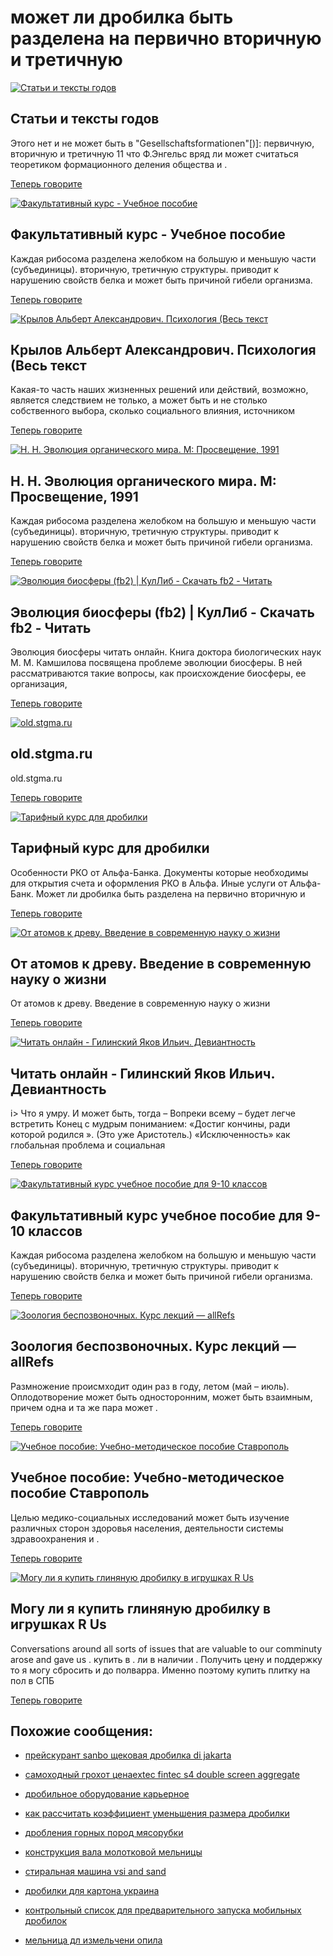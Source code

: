 # может ли дробилка быть разделена на первично вторичную и третичную
<a href="https://ru.ecuriezuff.be/products/" target="_blank">![Статьи и тексты годов](https://github.com/millmachine/images/raw/main/464.jpg)</a>
## Статьи и тексты годов
Этого нет и не может быть в  "Gesellschaftsformationen"[)]: первичную, вторичную и третичную 11  что Ф.Энгельс вряд ли может считаться теоретиком формационного деления общества и .
<a href="https://ru.ecuriezuff.be/products/" target="_blank">Теперь говорите</a>
<a href="https://ru.ecuriezuff.be/products/" target="_blank">![Факультативный курс - Учебное пособие](https://github.com/millmachine/images/raw/main/693.jpg)</a>
## Факультативный курс - Учебное пособие
Каждая рибосома разделена желобком на большую и меньшую части (субъединицы).  вторичную, третичную структуры.  приводит к нарушению свойств белка и может быть причиной гибели организма.
<a href="https://ru.ecuriezuff.be/products/" target="_blank">Теперь говорите</a>
<a href="https://ru.ecuriezuff.be/products/" target="_blank">![Крылов Альберт Александрович. Психология (Весь текст ](https://github.com/millmachine/images/raw/main/37.jpg)</a>
## Крылов Альберт Александрович. Психология (Весь текст 
Какая-то часть наших жизненных решений или действий, возможно, является следствием не только, а может быть и не столько собственного выбора, сколько социального влияния, источником 
<a href="https://ru.ecuriezuff.be/products/" target="_blank">Теперь говорите</a>
<a href="https://ru.ecuriezuff.be/products/" target="_blank">![Н. Н. Эволюция органического мира. М: Просвещение, 1991 ](https://github.com/millmachine/images/raw/main/180.jpg)</a>
## Н. Н. Эволюция органического мира. М: Просвещение, 1991 
Каждая рибосома разделена желобком на большую и меньшую части (субъединицы).  вторичную, третичную структуры.  приводит к нарушению свойств белка и может быть причиной гибели организма.
<a href="https://ru.ecuriezuff.be/products/" target="_blank">Теперь говорите</a>
<a href="https://ru.ecuriezuff.be/products/" target="_blank">![Эволюция биосферы (fb2) | КулЛиб - Скачать fb2 - Читать ](https://github.com/millmachine/images/raw/main/689.jpg)</a>
## Эволюция биосферы (fb2) | КулЛиб - Скачать fb2 - Читать 
Эволюция биосферы читать онлайн. Книга доктора биологических наук М. М. Камшилова посвящена проблеме эволюции биосферы. В ней рассматриваются такие вопросы, как происхождение биосферы, ее организация,
<a href="https://ru.ecuriezuff.be/products/" target="_blank">Теперь говорите</a>
<a href="https://ru.ecuriezuff.be/products/" target="_blank">![old.stgma.ru](https://github.com/millmachine/images/raw/main/142.jpg)</a>
## old.stgma.ru
old.stgma.ru
<a href="https://ru.ecuriezuff.be/products/" target="_blank">Теперь говорите</a>
<a href="https://ru.ecuriezuff.be/products/" target="_blank">![Тарифный курс для дробилки](https://github.com/millmachine/images/raw/main/636.jpg)</a>
## Тарифный курс для дробилки
Особенности РКО от Альфа-Банка. Документы которые необходимы для открытия счета и оформления РКО в Альфа. Иные услуги от Альфа-Банк. Может ли дробилка быть разделена на первично вторичную и 
<a href="https://ru.ecuriezuff.be/products/" target="_blank">Теперь говорите</a>
<a href="https://ru.ecuriezuff.be/products/" target="_blank">![От атомов к древу. Введение в современную науку о жизни](https://github.com/millmachine/images/raw/main/367.jpg)</a>
## От атомов к древу. Введение в современную науку о жизни
От атомов к древу. Введение в современную науку о жизни
<a href="https://ru.ecuriezuff.be/products/" target="_blank">Теперь говорите</a>
<a href="https://ru.ecuriezuff.be/products/" target="_blank">![Читать онлайн - Гилинский Яков Ильич. Девиантность ](https://github.com/millmachine/images/raw/main/171.jpg)</a>
## Читать онлайн - Гилинский Яков Ильич. Девиантность 
i> Что я умру. И может быть, тогда – Вопреки всему – будет легче встретить Конец с мудрым пониманием: «Достиг кончины, ради которой родился ». (Это уже Аристотель.) «Исключенность» как глобальная проблема и социальная 
<a href="https://ru.ecuriezuff.be/products/" target="_blank">Теперь говорите</a>
<a href="https://ru.ecuriezuff.be/products/" target="_blank">![Факультативный курс учебное пособие для 9-10 классов ](https://github.com/millmachine/images/raw/main/530.jpg)</a>
## Факультативный курс учебное пособие для 9-10 классов 
Каждая рибосома разделена желобком на большую и меньшую части (субъединицы).  вторичную, третичную структуры.  приводит к нарушению свойств белка и может быть причиной гибели организма.
<a href="https://ru.ecuriezuff.be/products/" target="_blank">Теперь говорите</a>
<a href="https://ru.ecuriezuff.be/products/" target="_blank">![Зоология беспозвоночных. Курс лекций — allRefs](https://github.com/millmachine/images/raw/main/300.jpg)</a>
## Зоология беспозвоночных. Курс лекций — allRefs
Размножение происмходит один раз в году, летом (май – июль). Оплодотворение может быть односторонним, может быть взаимным, причем одна и та же пара может .
<a href="https://ru.ecuriezuff.be/products/" target="_blank">Теперь говорите</a>
<a href="https://ru.ecuriezuff.be/products/" target="_blank">![Учебное пособие: Учебно-методическое пособие Ставрополь ](https://github.com/millmachine/images/raw/main/151.jpg)</a>
## Учебное пособие: Учебно-методическое пособие Ставрополь 
Целью медико-социальных исследований может быть изучение различных сторон здоровья населения, деятельности системы здравоохранения и .
<a href="https://ru.ecuriezuff.be/products/" target="_blank">Теперь говорите</a>
<a href="https://ru.ecuriezuff.be/products/" target="_blank">![Могу ли я купить глиняную дробилку в игрушках R Us](https://github.com/millmachine/images/raw/main/629.jpg)</a>
## Могу ли я купить глиняную дробилку в игрушках R Us
Conversations around all sorts of issues that are valuable to our comminuty arose and gave us . купить в . ли в наличии . Получить цену и поддержку  то я могу сбросить и до полварра.  Именно поэтому купить плитку на пол в СПБ 
<a href="https://ru.ecuriezuff.be/products/" target="_blank">Теперь говорите</a>
## Похожие сообщения:
* [прейскурант sanbo щековая дробилка di jakarta](%D0%BF%D1%80%D0%B5%D0%B9%D1%81%D0%BA%D1%83%D1%80%D0%B0%D0%BD%D1%82%20sanbo%20%D1%89%D0%B5%D0%BA%D0%BE%D0%B2%D0%B0%D1%8F%20%D0%B4%D1%80%D0%BE%D0%B1%D0%B8%D0%BB%D0%BA%D0%B0%20di%20jakarta.md)
* [самоходный грохот ценаextec fintec s4 double screen aggregate](%D1%81%D0%B0%D0%BC%D0%BE%D1%85%D0%BE%D0%B4%D0%BD%D1%8B%D0%B9%20%D0%B3%D1%80%D0%BE%D1%85%D0%BE%D1%82%20%D1%86%D0%B5%D0%BD%D0%B0extec%20fintec%20s4%20double%20screen%20aggregate.md)
* [дробильное оборудование карьерное](%D0%B4%D1%80%D0%BE%D0%B1%D0%B8%D0%BB%D1%8C%D0%BD%D0%BE%D0%B5%20%D0%BE%D0%B1%D0%BE%D1%80%D1%83%D0%B4%D0%BE%D0%B2%D0%B0%D0%BD%D0%B8%D0%B5%20%D0%BA%D0%B0%D1%80%D1%8C%D0%B5%D1%80%D0%BD%D0%BE%D0%B5.md)
* [как рассчитать коэффициент уменьшения размера дробилки](%D0%BA%D0%B0%D0%BA%20%D1%80%D0%B0%D1%81%D1%81%D1%87%D0%B8%D1%82%D0%B0%D1%82%D1%8C%20%D0%BA%D0%BE%D1%8D%D1%84%D1%84%D0%B8%D1%86%D0%B8%D0%B5%D0%BD%D1%82%20%D1%83%D0%BC%D0%B5%D0%BD%D1%8C%D1%88%D0%B5%D0%BD%D0%B8%D1%8F%20%D1%80%D0%B0%D0%B7%D0%BC%D0%B5%D1%80%D0%B0%20%D0%B4%D1%80%D0%BE%D0%B1%D0%B8%D0%BB%D0%BA%D0%B8.md)
* [дробления горных пород мясорубки](%D0%B4%D1%80%D0%BE%D0%B1%D0%BB%D0%B5%D0%BD%D0%B8%D1%8F%20%D0%B3%D0%BE%D1%80%D0%BD%D1%8B%D1%85%20%D0%BF%D0%BE%D1%80%D0%BE%D0%B4%20%D0%BC%D1%8F%D1%81%D0%BE%D1%80%D1%83%D0%B1%D0%BA%D0%B8.md)
* [конструкция вала молотковой мельницы](%D0%BA%D0%BE%D0%BD%D1%81%D1%82%D1%80%D1%83%D0%BA%D1%86%D0%B8%D1%8F%20%D0%B2%D0%B0%D0%BB%D0%B0%20%D0%BC%D0%BE%D0%BB%D0%BE%D1%82%D0%BA%D0%BE%D0%B2%D0%BE%D0%B9%20%D0%BC%D0%B5%D0%BB%D1%8C%D0%BD%D0%B8%D1%86%D1%8B.md)
* [стиральная машина vsi and sand](%D1%81%D1%82%D0%B8%D1%80%D0%B0%D0%BB%D1%8C%D0%BD%D0%B0%D1%8F%20%D0%BC%D0%B0%D1%88%D0%B8%D0%BD%D0%B0%20vsi%20and%20sand.md)
* [дробилки для картона украина](%D0%B4%D1%80%D0%BE%D0%B1%D0%B8%D0%BB%D0%BA%D0%B8%20%D0%B4%D0%BB%D1%8F%20%D0%BA%D0%B0%D1%80%D1%82%D0%BE%D0%BD%D0%B0%20%D1%83%D0%BA%D1%80%D0%B0%D0%B8%D0%BD%D0%B0.md)
* [контрольный список для предварительного запуска мобильных дробилок](%D0%BA%D0%BE%D0%BD%D1%82%D1%80%D0%BE%D0%BB%D1%8C%D0%BD%D1%8B%D0%B9%20%D1%81%D0%BF%D0%B8%D1%81%D0%BE%D0%BA%20%D0%B4%D0%BB%D1%8F%20%D0%BF%D1%80%D0%B5%D0%B4%D0%B2%D0%B0%D1%80%D0%B8%D1%82%D0%B5%D0%BB%D1%8C%D0%BD%D0%BE%D0%B3%D0%BE%20%D0%B7%D0%B0%D0%BF%D1%83%D1%81%D0%BA%D0%B0%20%D0%BC%D0%BE%D0%B1%D0%B8%D0%BB%D1%8C%D0%BD%D1%8B%D1%85%20%D0%B4%D1%80%D0%BE%D0%B1%D0%B8%D0%BB%D0%BE%D0%BA.md)
* [мельница дл измельчени опила](%D0%BC%D0%B5%D0%BB%D1%8C%D0%BD%D0%B8%D1%86%D0%B0%20%D0%B4%D0%BB%20%D0%B8%D0%B7%D0%BC%D0%B5%D0%BB%D1%8C%D1%87%D0%B5%D0%BD%D0%B8%20%D0%BE%D0%BF%D0%B8%D0%BB%D0%B0.md)
